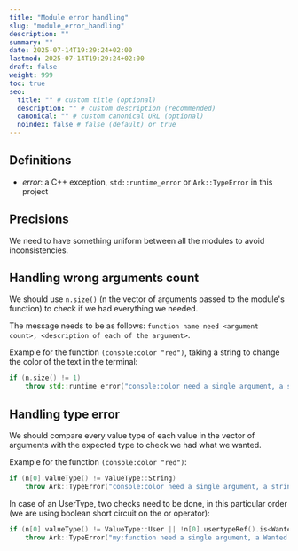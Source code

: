 ```yaml
---
title: "Module error handling"
slug: "module_error_handling"
description: ""
summary: ""
date: 2025-07-14T19:29:24+02:00
lastmod: 2025-07-14T19:29:24+02:00
draft: false
weight: 999
toc: true
seo:
  title: "" # custom title (optional)
  description: "" # custom description (recommended)
  canonical: "" # custom canonical URL (optional)
  noindex: false # false (default) or true
---
```


## Definitions

- *error*: a C++ exception, `std::runtime_error` or `Ark::TypeError` in this project


## Precisions

We need to have something uniform between all the modules to avoid inconsistencies.

## Handling wrong arguments count

We should use `n.size()` (n the vector of arguments passed to the module's function) to check if we had everything we needed.

The message needs to be as follows: `function name need <argument count>, <description of each of the argument>`.

Example for the function `(console:color "red")`, taking a string to change the color of the text in the terminal:

```cpp
if (n.size() != 1)
    throw std::runtime_error("console:color need a single argument, a string representing the color to apply");
```

## Handling type error

We should compare every value type of each value in the vector of arguments with the expected type to check we had what we wanted.

Example for the function `(console:color "red")`:

```cpp
if (n[0].valueType() != ValueType::String)
    throw Ark::TypeError("console:color need a single argument, a string representing the color to apply");
```

In case of an UserType, two checks need to be done, in this particular order (we are using boolean short circuit on the or operator):

```cpp
if (n[0].valueType() != ValueType::User || !n[0].usertypeRef().is<Wanted C++ Type>())
    throw Ark::TypeError("my:function need a single argument, a Wanted C++ Type representing <something>");
```

